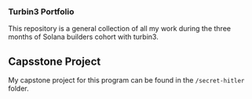 ### Turbin3 Portfolio

This repository is a general collection of all my work during the three months of Solana builders cohort with turbin3.

## Capsstone Project

My capstone project for this program can be found in the `/secret-hitler` folder.
